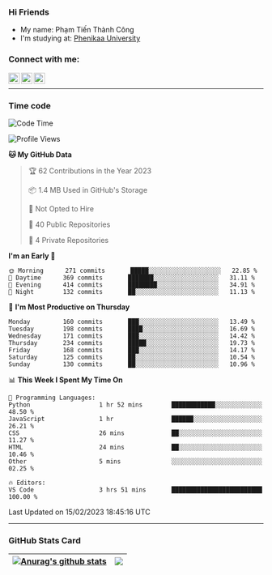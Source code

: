 ### Hi Friends

- My name: Phạm Tiến Thành Công
- I'm studying at: [Phenikaa University]


### Connect with me:
[<img align="left" alt="PhamTienThanhCong | Facebook" width="22px" src="https://upload.wikimedia.org/wikipedia/commons/thumb/1/16/Facebook-icon-1.png/640px-Facebook-icon-1.png" />][facebook]
[<img align="left" alt="PhamTienThanhCong | Zalo" width="22px" src="https://www.anphatpc.com.vn/template/anphat_2020v2/images/icon-zalo.jpg" />][zalo]
[<img align="left" alt="PhamTienThanhCong | LinkedIn" width="22px" src="https://cdn3.iconfinder.com/data/icons/inficons/512/linkedin.png" />][linkedin]

<br />

---

### Time code

<!--START_SECTION:waka-->
![Code Time](http://img.shields.io/badge/Code%20Time-878%20hrs%2018%20mins-blue)

![Profile Views](http://img.shields.io/badge/Profile%20Views-9-blue)

**🐱 My GitHub Data** 

> 🏆 62 Contributions in the Year 2023
 > 
> 📦 1.4 MB Used in GitHub's Storage 
 > 
> 🚫 Not Opted to Hire
 > 
> 📜 40 Public Repositories 
 > 
> 🔑 4 Private Repositories  
 > 
**I'm an Early 🐤** 

```text
🌞 Morning      271 commits       █████░░░░░░░░░░░░░░░░░░░░   22.85 % 
🌆 Daytime      369 commits       ███████░░░░░░░░░░░░░░░░░░   31.11 % 
🌃 Evening      414 commits       ████████░░░░░░░░░░░░░░░░░   34.91 % 
🌙 Night        132 commits       ██░░░░░░░░░░░░░░░░░░░░░░░   11.13 % 

```
📅 **I'm Most Productive on Thursday** 

```text
Monday         160 commits       ███░░░░░░░░░░░░░░░░░░░░░░   13.49 % 
Tuesday        198 commits       ████░░░░░░░░░░░░░░░░░░░░░   16.69 % 
Wednesday      171 commits       ███░░░░░░░░░░░░░░░░░░░░░░   14.42 % 
Thursday       234 commits       █████░░░░░░░░░░░░░░░░░░░░   19.73 % 
Friday         168 commits       ███░░░░░░░░░░░░░░░░░░░░░░   14.17 % 
Saturday       125 commits       ██░░░░░░░░░░░░░░░░░░░░░░░   10.54 % 
Sunday         130 commits       ██░░░░░░░░░░░░░░░░░░░░░░░   10.96 % 

```


📊 **This Week I Spent My Time On** 

```text
💬 Programming Languages: 
Python                   1 hr 52 mins        ████████████░░░░░░░░░░░░░   48.50 % 
JavaScript               1 hr                ██████░░░░░░░░░░░░░░░░░░░   26.21 % 
CSS                      26 mins             ██░░░░░░░░░░░░░░░░░░░░░░░   11.27 % 
HTML                     24 mins             ██░░░░░░░░░░░░░░░░░░░░░░░   10.46 % 
Other                    5 mins              ░░░░░░░░░░░░░░░░░░░░░░░░░   02.25 % 

🔥 Editors: 
VS Code                  3 hrs 51 mins       █████████████████████████   100.00 % 

```


 Last Updated on 15/02/2023 18:45:16 UTC
<!--END_SECTION:waka-->

---

### GitHub Stats Card

| <a href="https://github.com/phamtienthanhcong"><img align="center" src="https://github-readme-stats.vercel.app/api?username=PhamTienThanhCong&show_icons=true&include_all_commits=true&theme=buefy&hide_border=true&theme=ocean_dark" alt="Anurag's github stats" /></a> | <a href="https://github.com/phamtienthanhcong"><img align="center" src="https://github-readme-stats.vercel.app/api/top-langs/?username=PhamTienThanhCong&layout=compact&theme=buefy&hide_border=true&theme=ocean_dark" /></a> |
| ------------- | ------------- |

[Phenikaa University]: https://phenikaa-uni.edu.vn/vi
[facebook]: https://www.facebook.com/phamtienthanhcong
[linkedin]: https://linkedin.com/in/phamtienthanhcong
[zalo]: https://zalo.me/0396396332
[tiktok]: https://www.tiktok.com/@phamtienthanhcong
[web]: https://github.com/PhamTienThanhCong/web_dev
[min project]: https://github.com/PhamTienThanhCong/Project-Of-Web
[c and cpp]: https://github.com/PhamTienThanhCong/Code_C_and_Cpro
[python]: https://github.com/PhamTienThanhCong/Python_beginer
